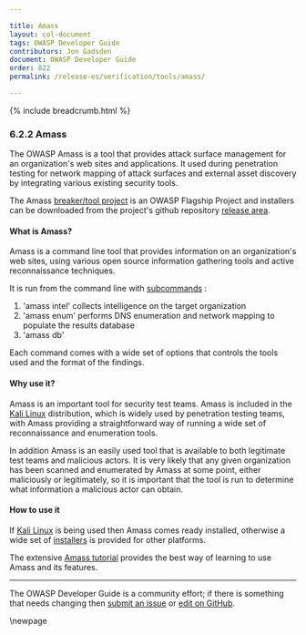 ```yaml
---

title: Amass
layout: col-document
tags: OWASP Developer Guide
contributors: Jon Gadsden
document: OWASP Developer Guide
order: 822
permalink: /release-es/verification/tools/amass/

---
```


{% include breadcrumb.html %}

### 6.2.2 Amass

The OWASP Amass is a tool that provides  attack surface management for an organization's web sites and applications.
It used during penetration testing for network mapping of attack surfaces
and external asset discovery by integrating various existing security tools.

The Amass [breaker/tool project][amass] is an OWASP Flagship Project and installers can be
downloaded from the project's github repository [release area][amass-download].

#### What is Amass?

Amass is a command line tool that provides information on an organization's web sites,
using various open source information gathering tools and active reconnaissance techniques.

It is run from the command line with [subcommands][amass-docs] :

1. 'amass intel' collects intelligence on the target organization
2. 'amass enum' performs DNS enumeration and network mapping to populate the results database
3. 'amass db'

Each command comes with a wide set of options that controls the tools used and the format of the findings.

#### Why use it?

Amass is an important tool for security test teams. Amass is included in the [Kali Linux][kali] distribution,
which is widely used by penetration testing teams, with Amass providing a straightforward way
of running a wide set of reconnaissance and enumeration tools.

In addition Amass is an easily used tool that is available to both legitimate test teams and malicious actors.
It is very likely that any given organization has been scanned and enumerated by Amass at some point,
either maliciously or legitimately,
so it is important that the tool is run to determine what information a malicious actor can obtain.

#### How to use it

If [Kali Linux][kali] is being used then Amass comes ready installed,
otherwise a wide set of [installers][amass-install] is provided for other platforms.

The extensive [Amass tutorial][amass-tutorial] provides the best way of learning to use Amass and its features.

----

The OWASP Developer Guide is a community effort; if there is something that needs changing
then [submit an issue][issue080202] or [edit on GitHub][edit080202].

[amass]: https://owasp.org/www-project-amass/
[amass-docs]: https://github.com/owasp-amass/amass/blob/master/doc/user_guide.md
[amass-download]: https://github.com/owasp-amass/amass/releases
[amass-install]: https://github.com/owasp-amass/amass/blob/master/doc/install.md
[amass-tutorial]: https://github.com/owasp-amass/amass/blob/master/doc/tutorial.md
[edit080202]: https://github.com/OWASP/www-project-developer-guide/blob/main/draft/08-verification/02-tools/02-amass.md
[issue080202]: https://github.com/OWASP/www-project-developer-guide/issues/new?labels=content&template=request.md&title=Update:%2008-verification/02-tools/02-amass
[kali]: https://www.kali.org/

\newpage
